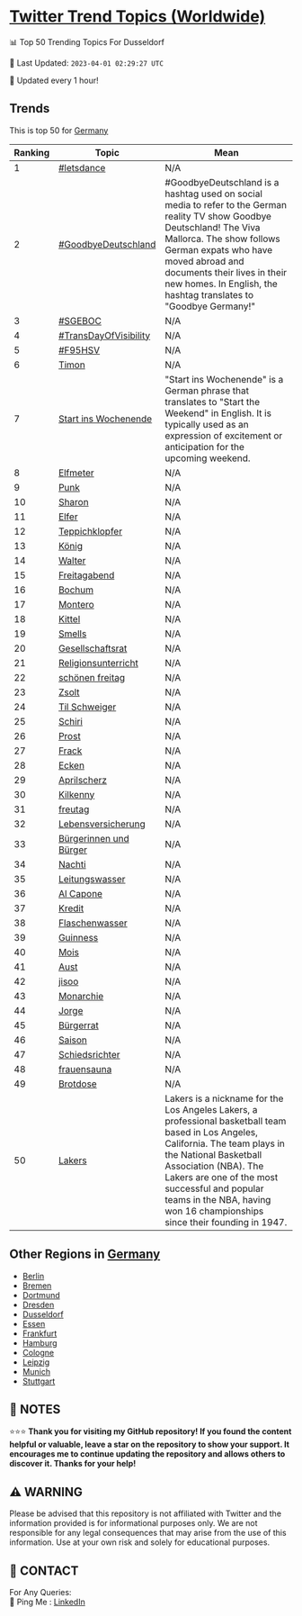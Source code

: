 [Twitter Trend Topics (Worldwide)](https://github.com/ErcinDedeoglu/Twitter-Trend-Topics)
==========


📊 Top 50 Trending Topics For Dusseldorf

📆 Last Updated: `2023-04-01 02:29:27 UTC`

🔧 Updated every 1 hour!


## Trends

This is top 50 for [Germany](</Germany>)

| Ranking | Topic | Mean |
| ------- | ------------ | ------------ |
| 1 | [#letsdance](http://twitter.com/search?q=%23letsdance) | N/A |
| 2 | [#GoodbyeDeutschland](http://twitter.com/search?q=%23GoodbyeDeutschland) | #GoodbyeDeutschland is a hashtag used on social media to refer to the German reality TV show Goodbye Deutschland! The Viva Mallorca. The show follows German expats who have moved abroad and documents their lives in their new homes. In English, the hashtag translates to "Goodbye Germany!" |
| 3 | [#SGEBOC](http://twitter.com/search?q=%23SGEBOC) | N/A |
| 4 | [#TransDayOfVisibility](http://twitter.com/search?q=%23TransDayOfVisibility) | N/A |
| 5 | [#F95HSV](http://twitter.com/search?q=%23F95HSV) | N/A |
| 6 | [Timon](http://twitter.com/search?q=Timon) | N/A |
| 7 | [Start ins Wochenende](http://twitter.com/search?q=Start+ins+Wochenende) | "Start ins Wochenende" is a German phrase that translates to "Start the Weekend" in English. It is typically used as an expression of excitement or anticipation for the upcoming weekend. |
| 8 | [Elfmeter](http://twitter.com/search?q=Elfmeter) | N/A |
| 9 | [Punk](http://twitter.com/search?q=Punk) | N/A |
| 10 | [Sharon](http://twitter.com/search?q=Sharon) | N/A |
| 11 | [Elfer](http://twitter.com/search?q=Elfer) | N/A |
| 12 | [Teppichklopfer](http://twitter.com/search?q=Teppichklopfer) | N/A |
| 13 | [König](http://twitter.com/search?q=K%c3%b6nig) | N/A |
| 14 | [Walter](http://twitter.com/search?q=Walter) | N/A |
| 15 | [Freitagabend](http://twitter.com/search?q=Freitagabend) | N/A |
| 16 | [Bochum](http://twitter.com/search?q=Bochum) | N/A |
| 17 | [Montero](http://twitter.com/search?q=Montero) | N/A |
| 18 | [Kittel](http://twitter.com/search?q=Kittel) | N/A |
| 19 | [Smells](http://twitter.com/search?q=Smells) | N/A |
| 20 | [Gesellschaftsrat](http://twitter.com/search?q=Gesellschaftsrat) | N/A |
| 21 | [Religionsunterricht](http://twitter.com/search?q=Religionsunterricht) | N/A |
| 22 | [schönen freitag](http://twitter.com/search?q=sch%c3%b6nen+freitag) | N/A |
| 23 | [Zsolt](http://twitter.com/search?q=Zsolt) | N/A |
| 24 | [Til Schweiger](http://twitter.com/search?q=Til+Schweiger) | N/A |
| 25 | [Schiri](http://twitter.com/search?q=Schiri) | N/A |
| 26 | [Prost](http://twitter.com/search?q=Prost) | N/A |
| 27 | [Frack](http://twitter.com/search?q=Frack) | N/A |
| 28 | [Ecken](http://twitter.com/search?q=Ecken) | N/A |
| 29 | [Aprilscherz](http://twitter.com/search?q=Aprilscherz) | N/A |
| 30 | [Kilkenny](http://twitter.com/search?q=Kilkenny) | N/A |
| 31 | [freutag](http://twitter.com/search?q=freutag) | N/A |
| 32 | [Lebensversicherung](http://twitter.com/search?q=Lebensversicherung) | N/A |
| 33 | [Bürgerinnen und Bürger](http://twitter.com/search?q=B%c3%bcrgerinnen+und+B%c3%bcrger) | N/A |
| 34 | [Nachti](http://twitter.com/search?q=Nachti) | N/A |
| 35 | [Leitungswasser](http://twitter.com/search?q=Leitungswasser) | N/A |
| 36 | [Al Capone](http://twitter.com/search?q=Al+Capone) | N/A |
| 37 | [Kredit](http://twitter.com/search?q=Kredit) | N/A |
| 38 | [Flaschenwasser](http://twitter.com/search?q=Flaschenwasser) | N/A |
| 39 | [Guinness](http://twitter.com/search?q=Guinness) | N/A |
| 40 | [Mois](http://twitter.com/search?q=Mois) | N/A |
| 41 | [Aust](http://twitter.com/search?q=Aust) | N/A |
| 42 | [jisoo](http://twitter.com/search?q=jisoo) | N/A |
| 43 | [Monarchie](http://twitter.com/search?q=Monarchie) | N/A |
| 44 | [Jorge](http://twitter.com/search?q=Jorge) | N/A |
| 45 | [Bürgerrat](http://twitter.com/search?q=B%c3%bcrgerrat) | N/A |
| 46 | [Saison](http://twitter.com/search?q=Saison) | N/A |
| 47 | [Schiedsrichter](http://twitter.com/search?q=Schiedsrichter) | N/A |
| 48 | [frauensauna](http://twitter.com/search?q=frauensauna) | N/A |
| 49 | [Brotdose](http://twitter.com/search?q=Brotdose) | N/A |
| 50 | [Lakers](http://twitter.com/search?q=Lakers) | Lakers is a nickname for the Los Angeles Lakers, a professional basketball team based in Los Angeles, California. The team plays in the National Basketball Association (NBA). The Lakers are one of the most successful and popular teams in the NBA, having won 16 championships since their founding in 1947. |



## Other Regions in [Germany](</Germany>)

* [Berlin](</Germany/Berlin.md>)
* [Bremen](</Germany/Bremen.md>)
* [Dortmund](</Germany/Dortmund.md>)
* [Dresden](</Germany/Dresden.md>)
* [Dusseldorf](</Germany/Dusseldorf.md>)
* [Essen](</Germany/Essen.md>)
* [Frankfurt](</Germany/Frankfurt.md>)
* [Hamburg](</Germany/Hamburg.md>)
* [Cologne](</Germany/Cologne.md>)
* [Leipzig](</Germany/Leipzig.md>)
* [Munich](</Germany/Munich.md>)
* [Stuttgart](</Germany/Stuttgart.md>)



## 📝 NOTES

⭐⭐⭐ **Thank you for visiting my GitHub repository! If you found the content helpful or valuable, leave a star on the repository to show your support. It encourages me to continue updating the repository and allows others to discover it. Thanks for your help!**


## ⚠️ WARNING

Please be advised that this repository is not affiliated with Twitter and the information provided is for informational purposes only. We are not responsible for any legal consequences that may arise from the use of this information. Use at your own risk and solely for educational purposes.


## 📨 CONTACT

 For Any Queries:  
            🏓 Ping Me : [LinkedIn](https://www.linkedin.com/in/ercindedeoglu/)
